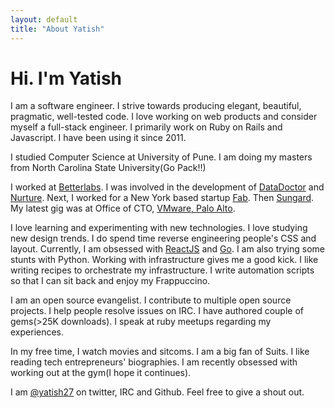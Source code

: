 ```yaml
---
layout: default
title: "About Yatish"
---
```


# Hi. I'm Yatish

I am a software engineer. I strive towards producing elegant, beautiful, pragmatic, well-tested code. 
I love working on web products and consider myself a full-stack engineer. 
I primarily work on Ruby on Rails and Javascript. I have been using it since 2011. 

I studied Computer Science at University of Pune. I am doing my masters from North Carolina State University(Go Pack!!)

I worked at [Betterlabs](http://www.betterlabs.net/). I was involved in the development of 
[DataDoctor](http://datadoctorit.com/) and [Nurture](http://www.nurturehq.com/). 
Next, I worked for a New York based startup [Fab](fab.com). 
Then [Sungard](http://www.sungardas.com/Pages/default.aspx). 
My latest gig was at Office of CTO, [VMware, Palo Alto](http://www.vmware.com/).

I love learning and experimenting with new technologies. I love studying new design trends. 
I do spend time reverse engineering people's CSS and layout. 
Currently, I am obsessed with [ReactJS](http://facebook.github.io/react/) and [Go](https://golang.org/). 
I am also trying some stunts with Python. 
Working with infrastructure gives me a good kick. I like writing recipes to orchestrate my infrastructure. 
I write automation scripts so that I can sit back and enjoy my Frappuccino.

I am an open source evangelist. I contribute to multiple open source projects. I help people resolve issues on IRC. 
I have authored couple of gems(>25K downloads). I speak at ruby meetups regarding my experiences. 

In my free time, I watch movies and sitcoms. I am a big fan of Suits. 
I like reading tech entrepreneurs' biographies. I am recently obsessed with working out at the gym(I hope it continues).

I am [@yatish27](https://twitter.com/yatish27) on twitter, IRC and Github. Feel free to give a shout out. 


